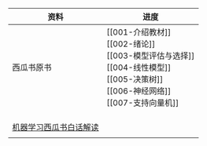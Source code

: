 | 资料                                                                                        | 进度                                                                                                                             |
| ----------------------------------------------------------------------------------------- | ------------------------------------------------------------------------------------------------------------------------------ |
| 西瓜书原书                                                                                     | [[001-介绍教材]] <br> [[002-绪论]] <br> [[003-模型评估与选择]] <br> [[004-线性模型]] <br> [[005-决策树]] <br> [[006-神经网络]] <br> [[007-支持向量机]] <br> |
| <br>[机器学习西瓜书白话解读]( https://www.bilibili.com/video/BV17J411C7zZ?p=26&vd_source=e2ed568ab ) |                                                                                                                                |
|                                                                                           |                                                                                                                                |


